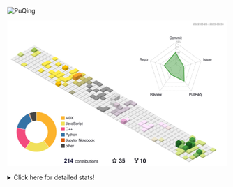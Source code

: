 ![PuQing](https://user-images.githubusercontent.com/27223114/171565019-9a56fae6-b08b-421f-99db-7e830da42371.png)

![](./profile-3d-contrib/profile-season-animate.svg)

<details>
<summary>Click here for detailed stats!</summary>

<!--START_SECTION:waka-->
![Lines of code](https://img.shields.io/badge/From%20Hello%20World%20I%27ve%20Written-778.4%20thousand%20lines%20of%20code-blue)

**🐱 My GitHub Data** 

> 📦 255.2 kB Used in GitHub's Storage 
 > 
> 🏆 160 Contributions in the Year 2023
 > 
> 🚫 Not Opted to Hire
 > 
> 📜 30 Public Repositories 
 > 
> 🔑 27 Private Repositories 
 > 
**I'm an Early 🐤** 

```text
🌞 Morning                359 commits         ███░░░░░░░░░░░░░░░░░░░░░░   13.38 % 
🌆 Daytime                1301 commits        ████████████░░░░░░░░░░░░░   48.49 % 
🌃 Evening                253 commits         ██░░░░░░░░░░░░░░░░░░░░░░░   09.43 % 
🌙 Night                  770 commits         ███████░░░░░░░░░░░░░░░░░░   28.70 % 
```


📊 **This Week I Spent My Time On** 

```text
💬 Programming Languages: 
Markdown                 9 hrs 51 mins       ██████████████████████░░░   87.56 % 
Python                   53 mins             ██░░░░░░░░░░░░░░░░░░░░░░░   07.85 % 
XML                      14 mins             █░░░░░░░░░░░░░░░░░░░░░░░░   02.11 % 
TypeScript               13 mins             ░░░░░░░░░░░░░░░░░░░░░░░░░   01.93 % 
MySQL                    1 min               ░░░░░░░░░░░░░░░░░░░░░░░░░   00.23 % 

🔥 Editors: 
Obsidian                 9 hrs 47 mins       ██████████████████████░░░   86.98 % 
VS Code                  1 hr 27 mins        ███░░░░░░░░░░░░░░░░░░░░░░   13.02 % 

💻 Operating System: 
Windows                  11 hrs 15 mins      █████████████████████████   100.00 % 
```


<!--END_SECTION:waka-->
</details>
